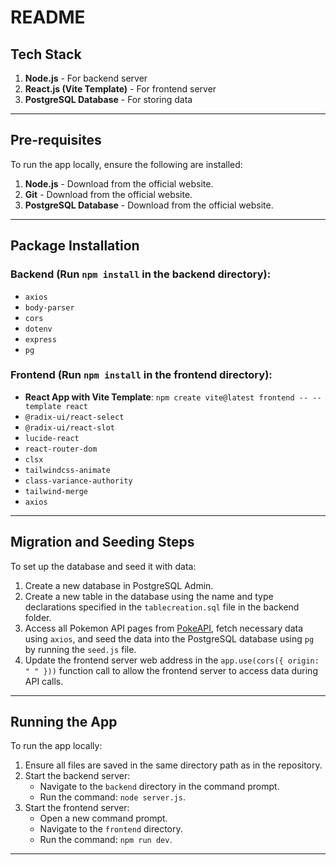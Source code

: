 # README

## Tech Stack

1. **Node.js** - For backend server
2. **React.js (Vite Template)** - For frontend server
3. **PostgreSQL Database** - For storing data

---

## Pre-requisites

To run the app locally, ensure the following are installed:

1. **Node.js** - Download from the official website.
2. **Git** - Download from the official website.
3. **PostgreSQL Database** - Download from the official website.

---

## Package Installation

### Backend (Run `npm install` in the backend directory):

- `axios`
- `body-parser`
- `cors`
- `dotenv`
- `express`
- `pg`

### Frontend (Run `npm install` in the frontend directory):

- **React App with Vite Template**: `npm create vite@latest frontend -- --template react`
- `@radix-ui/react-select`
- `@radix-ui/react-slot`
- `lucide-react`
- `react-router-dom`
- `clsx`
- `tailwindcss-animate`
- `class-variance-authority`
- `tailwind-merge`
- `axios`

---

## Migration and Seeding Steps

To set up the database and seed it with data:

1. Create a new database in PostgreSQL Admin.
2. Create a new table in the database using the name and type declarations specified in the `tablecreation.sql` file in the backend folder.
3. Access all Pokemon API pages from [PokeAPI](https://pokeapi.co/), fetch necessary data using `axios`, and seed the data into the PostgreSQL database using `pg` by running the `seed.js` file.
4. Update the frontend server web address in the `app.use(cors({ origin: " " }))` function call to allow the frontend server to access data during API calls.

---

## Running the App

To run the app locally:

1. Ensure all files are saved in the same directory path as in the repository.
2. Start the backend server:
   - Navigate to the `backend` directory in the command prompt.
   - Run the command: `node server.js`.
3. Start the frontend server:
   - Open a new command prompt.
   - Navigate to the `frontend` directory.
   - Run the command: `npm run dev`.

---
